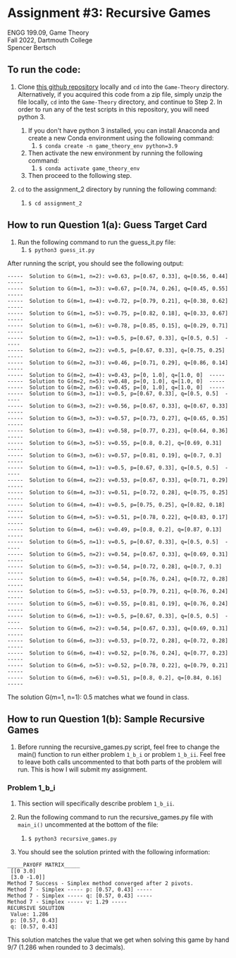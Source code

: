 # Assignment #3: Recursive Games

ENGG 199.09, Game Theory  
Fall 2022, Dartmouth College  
Spencer Bertsch   

## To run the code: 

1. Clone [this github repository](https://github.com/spencerbertsch1/Game-Theory) locally and `cd` into the `Game-Theory` directory. 
Alternatively, if you acquired this code from a zip file, simply unzip the file locally, `cd` into the `Game-Theory` directory, and continue to Step 2. 
In order to run any of the test scripts in this repository, you will need python 3. 
   1. If you don't have python 3 installed, you can install Anaconda and create a new Conda environment using the following command:
      1. `$ conda create -n game_theory_env python=3.9`
   2. Then activate the new environment by running the following command:
       1. `$ conda activate game_theory_env`
   3. Then proceed to the following step. 
   
2. `cd` to the assignment_2 directory by running the following command:
   1. `$ cd assignment_2`

## How to run Question 1(a): Guess Target Card
1. Run the following command to run the guess_it.py file:
    1. `$ python3 guess_it.py`

After running the script, you should see the following output:

```-----  Solution to G(m=1, n=1): v=0.5, p=[0.67, 0.33], q=[0.5, 0.5]  -----
-----  Solution to G(m=1, n=2): v=0.63, p=[0.67, 0.33], q=[0.56, 0.44]  -----
-----  Solution to G(m=1, n=3): v=0.67, p=[0.74, 0.26], q=[0.45, 0.55]  -----
-----  Solution to G(m=1, n=4): v=0.72, p=[0.79, 0.21], q=[0.38, 0.62]  -----
-----  Solution to G(m=1, n=5): v=0.75, p=[0.82, 0.18], q=[0.33, 0.67]  -----
-----  Solution to G(m=1, n=6): v=0.78, p=[0.85, 0.15], q=[0.29, 0.71]  -----
-----  Solution to G(m=2, n=1): v=0.5, p=[0.67, 0.33], q=[0.5, 0.5]  -----
-----  Solution to G(m=2, n=2): v=0.5, p=[0.67, 0.33], q=[0.75, 0.25]  -----
-----  Solution to G(m=2, n=3): v=0.46, p=[0.71, 0.29], q=[0.86, 0.14]  -----
-----  Solution to G(m=2, n=4): v=0.43, p=[0, 1.0], q=[1.0, 0]  -----
-----  Solution to G(m=2, n=5): v=0.48, p=[0, 1.0], q=[1.0, 0]  -----
-----  Solution to G(m=2, n=6): v=0.45, p=[0, 1.0], q=[1.0, 0]  -----
-----  Solution to G(m=3, n=1): v=0.5, p=[0.67, 0.33], q=[0.5, 0.5]  -----
-----  Solution to G(m=3, n=2): v=0.56, p=[0.67, 0.33], q=[0.67, 0.33]  -----
-----  Solution to G(m=3, n=3): v=0.57, p=[0.73, 0.27], q=[0.65, 0.35]  -----
-----  Solution to G(m=3, n=4): v=0.58, p=[0.77, 0.23], q=[0.64, 0.36]  -----
-----  Solution to G(m=3, n=5): v=0.55, p=[0.8, 0.2], q=[0.69, 0.31]  -----
-----  Solution to G(m=3, n=6): v=0.57, p=[0.81, 0.19], q=[0.7, 0.3]  -----
-----  Solution to G(m=4, n=1): v=0.5, p=[0.67, 0.33], q=[0.5, 0.5]  -----
-----  Solution to G(m=4, n=2): v=0.53, p=[0.67, 0.33], q=[0.71, 0.29]  -----
-----  Solution to G(m=4, n=3): v=0.51, p=[0.72, 0.28], q=[0.75, 0.25]  -----
-----  Solution to G(m=4, n=4): v=0.5, p=[0.75, 0.25], q=[0.82, 0.18]  -----
-----  Solution to G(m=4, n=5): v=0.51, p=[0.78, 0.22], q=[0.83, 0.17]  -----
-----  Solution to G(m=4, n=6): v=0.49, p=[0.8, 0.2], q=[0.87, 0.13]  -----
-----  Solution to G(m=5, n=1): v=0.5, p=[0.67, 0.33], q=[0.5, 0.5]  -----
-----  Solution to G(m=5, n=2): v=0.54, p=[0.67, 0.33], q=[0.69, 0.31]  -----
-----  Solution to G(m=5, n=3): v=0.54, p=[0.72, 0.28], q=[0.7, 0.3]  -----
-----  Solution to G(m=5, n=4): v=0.54, p=[0.76, 0.24], q=[0.72, 0.28]  -----
-----  Solution to G(m=5, n=5): v=0.53, p=[0.79, 0.21], q=[0.76, 0.24]  -----
-----  Solution to G(m=5, n=6): v=0.55, p=[0.81, 0.19], q=[0.76, 0.24]  -----
-----  Solution to G(m=6, n=1): v=0.5, p=[0.67, 0.33], q=[0.5, 0.5]  -----
-----  Solution to G(m=6, n=2): v=0.54, p=[0.67, 0.33], q=[0.69, 0.31]  -----
-----  Solution to G(m=6, n=3): v=0.53, p=[0.72, 0.28], q=[0.72, 0.28]  -----
-----  Solution to G(m=6, n=4): v=0.52, p=[0.76, 0.24], q=[0.77, 0.23]  -----
-----  Solution to G(m=6, n=5): v=0.52, p=[0.78, 0.22], q=[0.79, 0.21]  -----
-----  Solution to G(m=6, n=6): v=0.51, p=[0.8, 0.2], q=[0.84, 0.16]  -----
```

The solution G(m=1, n=1): 0.5 matches what we found in class.

## How to run Question 1(b): Sample Recursive Games

1. Before running the recursive_games.py script, feel free to change the main() function to run either problem `1_b_i` or problem `1_b_ii`. Feel free to leave both calls uncommented to that both parts of the problem will run. This is how I will submit my assignment.

### Problem 1_b_i

1. This section will specifically describe problem `1_b_ii`.

2. Run the following command to run the recursive_games.py file with `main_i()` uncommented at the bottom of the file: 
    1. `$ python3 recursive_games.py`

3. You should see the solution printed with the following information:

```
_____PAYOFF MATRIX_____ 
 [[0 3.0]
 [3.0 -1.0]]
Method 7 Success - Simplex method converged after 2 pivots.
Method 7 - Simplex ----- p: [0.57, 0.43] -----
Method 7 - Simplex ----- q: [0.57, 0.43] -----
Method 7 - Simplex ----- v: 1.29 -----
RECURSIVE SOLUTION 
 Value: 1.286 
 p: [0.57, 0.43] 
 q: [0.57, 0.43]
```

This solution matches the value that we get when solving this game by hand 9/7 (1.286 when rounded to 3 decimals). 
